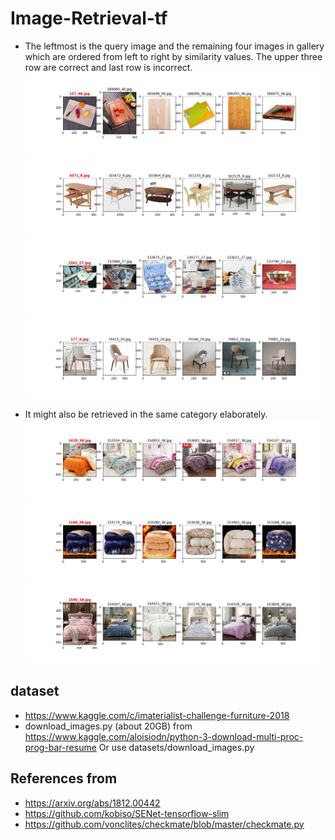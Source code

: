 # Image-Retrieval-tf
- The leftmost is the query image and the remaining four images in gallery which are ordered from left to right by similarity values.
The upper three row are correct and last row is incorrect.
![](assets/127_46.jpg)
![](assets/4371_8.jpg)
![](assets/2362_27.jpg)
![](assets/177_4.jpg)

- It might also be retrieved in the same category elaborately.
![](assets/1428_38.jpg)
![](assets/1168_38.jpg)
![](assets/1596_38.jpg)


## dataset
- https://www.kaggle.com/c/imaterialist-challenge-furniture-2018
- download_images.py (about 20GB) from https://www.kaggle.com/aloisiodn/python-3-download-multi-proc-prog-bar-resume Or use datasets/download_images.py

## References from 
- https://arxiv.org/abs/1812.00442
- https://github.com/kobiso/SENet-tensorflow-slim
- https://github.com/vonclites/checkmate/blob/master/checkmate.py
